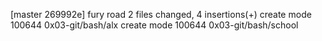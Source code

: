 [master 269992e] fury road
 2 files changed, 4 insertions(+)
 create mode 100644 0x03-git/bash/alx
 create mode 100644 0x03-git/bash/school
